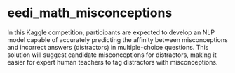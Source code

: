 # eedi_math_misconceptions

In this Kaggle competition, participants are expected to develop an NLP model capable of accurately predicting the affinity between misconceptions and incorrect answers (distractors) in multiple-choice questions. This solution will suggest candidate misconceptions for distractors, making it easier for expert human teachers to tag distractors with misconceptions.


